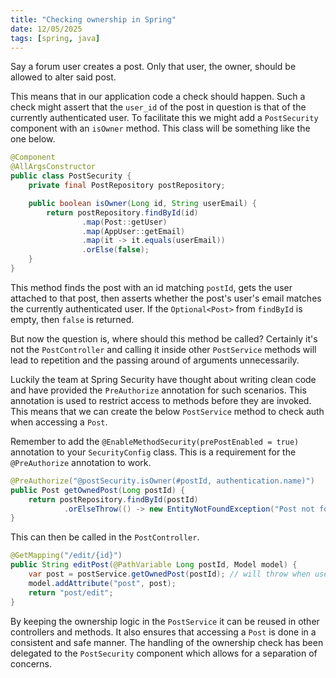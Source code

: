 ```yaml
---
title: "Checking ownership in Spring"
date: 12/05/2025
tags: [spring, java]
---
```


Say a forum user creates a post. Only that user, the owner, should be allowed to alter said post.

<!-- more -->

This means that in our application code a check should happen. Such a check might assert that the
`user_id` of the post in question is that of the currently authenticated user. To facilitate this
we might add a `PostSecurity` component with an `isOwner` method. This class will be something like
the one below.

```java
@Component
@AllArgsConstructor
public class PostSecurity {
    private final PostRepository postRepository;

    public boolean isOwner(Long id, String userEmail) {
        return postRepository.findById(id)
                .map(Post::getUser)
                .map(AppUser::getEmail)
                .map(it -> it.equals(userEmail))
                .orElse(false);
    }
}

```

This method finds the post with an id matching `postId`, gets the user attached to that post, then 
asserts whether the post's user's email matches the currently authenticated user. If the
`Optional<Post>` from `findById` is empty, then `false` is returned.

But now the question is, where should this method be called? Certainly it's not the 
`PostController` and calling it inside other `PostService` methods will lead to repetition and the
passing around of arguments unnecessarily.

Luckily the team at Spring Security have thought about writing clean code and have provided the
`PreAuthorize` annotation for such scenarios. This annotation is used to restrict access to methods
before they are invoked. This means that we can create the below `PostService` method to check auth
when accessing a `Post`.

<magpie-trinket>Remember to add the `@EnableMethodSecurity(prePostEnabled = true)` annotation to your `SecurityConfig` class.
This is a requirement for the `@PreAuthorize` annotation to work.</magpie-trinket>

```java
@PreAuthorize("@postSecurity.isOwner(#postId, authentication.name)")
public Post getOwnedPost(Long postId) {
    return postRepository.findById(postId)
            .orElseThrow(() -> new EntityNotFoundException("Post not found"));
}
```

This can then be called in the `PostController`.

```java
@GetMapping("/edit/{id}")
public String editPost(@PathVariable Long postId, Model model) {
    var post = postService.getOwnedPost(postId); // will throw when user is not the post's owner
    model.addAttribute("post", post);
    return "post/edit";
}
```

By keeping the ownership logic in the `PostService` it can be reused in other controllers and methods.
It also ensures that accessing a `Post` is done in a consistent and safe manner. The handling of the
ownership check has been delegated to the `PostSecurity` component which allows for a separation of
concerns.